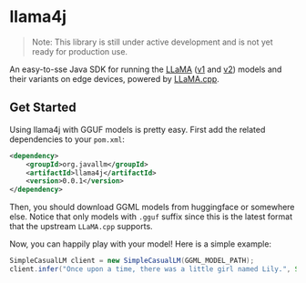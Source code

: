 # llama4j
> Note: This library is still under active development and is not yet ready for production use.

An easy-to-sse Java SDK for running the [LLaMA](https://ai.meta.com/llama/) ([v1](https://arxiv.org/abs/2302.13971) and [v2](https://arxiv.org/abs/2307.09288)) models and their variants on edge devices, powered by [LLaMA.cpp](https://github.com/ggerganov/llama.cpp).

## Get Started
Using llama4j with GGUF models is pretty easy. First add the related dependencies to your `pom.xml`:
```xml
<dependency>
    <groupId>org.javallm</groupId>
    <artifactId>llama4j</artifactId>
    <version>0.0.1</version>
</dependency>
```
Then, you should download GGML models from huggingface or somewhere else. Notice that only models with `.gguf` suffix since this is the latest format that the upstream `LLaMA.cpp` supports.

Now, you can happily play with your model! Here is a simple example:
```java
SimpleCasualLM client = new SimpleCasualLM(GGML_MODEL_PATH);
client.infer("Once upon a time, there was a little girl named Lily.", System.out::print);
```